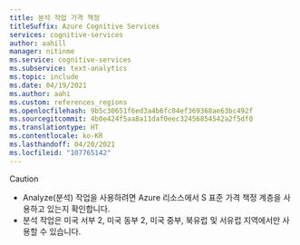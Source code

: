 ```yaml
---
title: 분석 작업 가격 책정
titleSuffix: Azure Cognitive Services
services: cognitive-services
author: aahill
manager: nitinme
ms.service: cognitive-services
ms.subservice: text-analytics
ms.topic: include
ms.date: 04/19/2021
ms.author: aahi
ms.custom: references_regions
ms.openlocfilehash: 9b5c30651f6ed3a4b6fc04ef369368ae63bc492f
ms.sourcegitcommit: 4b0e424f5aa8a11daf0eec32456854542a2f5df0
ms.translationtype: HT
ms.contentlocale: ko-KR
ms.lasthandoff: 04/20/2021
ms.locfileid: "107765142"
---
```

> [!CAUTION]
> * Analyze(분석) 작업을 사용하려면 Azure 리소스에서 S 표준 가격 책정 계층을 사용하고 있는지 확인합니다.
> * 분석 작업은 미국 서부 2, 미국 동부 2, 미국 중부, 북유럽 및 서유럽 지역에서만 사용할 수 있습니다.
